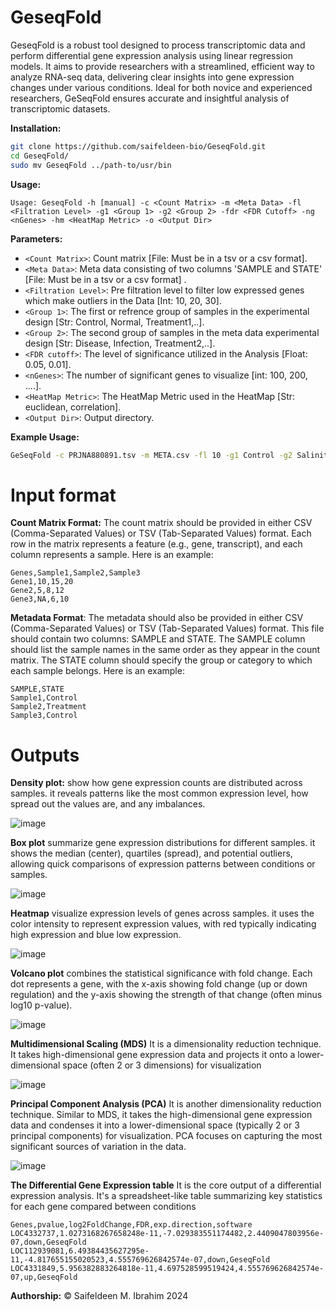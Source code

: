 # GeseqFold
GeseqFold is a robust tool designed to process transcriptomic data and perform differential gene expression analysis using linear regression models. It aims to provide researchers with a streamlined, efficient way to analyze RNA-seq data, delivering clear insights into gene expression changes under various conditions. Ideal for both novice and experienced researchers, GeSeqFold ensures accurate and insightful analysis of transcriptomic datasets.

**Installation:**

```bash
git clone https://github.com/saifeldeen-bio/GeseqFold.git
cd GeseqFold/
sudo mv GeseqFold ../path-to/usr/bin
```
**Usage:**

```
Usage: GeseqFold -h [manual] -c <Count Matrix> -m <Meta Data> -fl <Filtration Level> -g1 <Group 1> -g2 <Group 2> -fdr <FDR Cutoff> -ng <nGenes> -hm <HeatMap Metric> -o <Output Dir>
```

**Parameters:**
- `<Count Matrix>`: Count matrix [File: Must be in a tsv or a csv format].
- `<Meta Data>`: Meta data consisting of two columns 'SAMPLE and STATE' [File: Must be in a tsv or a csv format] .
- `<Filtration Level>`: Pre filtration level to filter low expressed genes which make outliers in the Data [Int: 10, 20, 30].
- `<Group 1>`: The first or refrence group of samples in the experimental design [Str: Control, Normal, Treatment1,..].
- `<Group 2>`: The second group of samples in the meta data experimental design [Str: Disease, Infection, Treatment2,..].
- `<FDR cutoff>`: The level of significance utilized in the Analysis [Float: 0.05, 0.01].
- `<nGenes>`: The number of significant genes to visualize [int: 100, 200, ....].
- `<HeatMap Metric>`: The HeatMap Metric used in the HeatMap [Str: euclidean, correlation].
- `<Output Dir>`: Output directory.

**Example Usage:**
```bash
GeSeqFold -c PRJNA880891.tsv -m META.csv -fl 10 -g1 Control -g2 Salinity -fdr 0.05 -ng 100 -hm euclidean --out results
```
# Input format
**Count Matrix Format:**
The count matrix should be provided in either CSV (Comma-Separated Values) or TSV (Tab-Separated Values) format. Each row in the matrix represents a feature (e.g., gene, transcript), and each column represents a sample. Here is an example:
```
Genes,Sample1,Sample2,Sample3
Gene1,10,15,20
Gene2,5,8,12
Gene3,NA,6,10
```
**Metadata Format**:
The metadata should also be provided in either CSV (Comma-Separated Values) or TSV (Tab-Separated Values) format. This file should contain two columns: SAMPLE and STATE. The SAMPLE column should list the sample names in the same order as they appear in the count matrix. The STATE column should specify the group or category to which each sample belongs. Here is an example:
```
SAMPLE,STATE
Sample1,Control
Sample2,Treatment
Sample3,Control
```

# Outputs
**Density plot:** 
show how gene expression counts are distributed across samples. it reveals patterns like the most common expression level, how spread out the values are, and any imbalances.

![image](https://github.com/saifeldeen-bio/GeSeqFold/assets/75811385/926016ba-8944-4184-8b00-1696c1554ca8)

**Box plot** 
summarize gene expression distributions for different samples. it shows the median (center), quartiles (spread), and potential outliers, allowing quick comparisons of expression patterns between conditions or samples.

![image](https://github.com/saifeldeen-bio/GeSeqFold/assets/75811385/ec609362-aca5-483a-af53-c52c98efe2f9)

**Heatmap** 
visualize expression levels of genes across samples. it uses the color intensity to represent expression values, with red typically indicating high expression and blue low expression.

![image](https://github.com/saifeldeen-bio/GeSeqFold/assets/75811385/3dad62cd-48b6-4e9f-9ed8-10817574c658)

**Volcano plot** combines the statistical significance with fold change. Each dot represents a gene, with the x-axis showing fold change (up or down regulation) and the y-axis showing the strength of that change (often minus log10 p-value).

![image](https://github.com/saifeldeen-bio/GeSeqFold/assets/75811385/fa1c911f-7dcb-4807-a4f8-f3b094732e64)

**Multidimensional Scaling (MDS)** 
It is a dimensionality reduction technique. It takes high-dimensional gene expression data and projects it onto a lower-dimensional space (often 2 or 3 dimensions) for visualization

![image](https://github.com/saifeldeen-bio/GeSeqFold/assets/75811385/cf660814-b54d-42b4-98e4-d6a3356fc47c)

**Principal Component Analysis (PCA)** 
It is another dimensionality reduction technique. Similar to MDS, it takes the high-dimensional gene expression data and condenses it into a lower-dimensional space (typically 2 or 3 principal components) for visualization. PCA focuses on capturing the most significant sources of variation in the data. 

![image](https://github.com/saifeldeen-bio/GeSeqFold/assets/75811385/3a418555-2f87-431f-bb78-cf0a0165adce)

**The Differential Gene Expression table** 
It is the core output of a differential expression analysis. It's a spreadsheet-like table summarizing key statistics for each gene compared between conditions

```
Genes,pvalue,log2FoldChange,FDR,exp.direction,software
LOC4332737,1.0273168267658248e-11,-7.029383551174482,2.4409047803956e-07,down,GeseqFold
LOC112939081,6.49384435627295e-11,-4.817655155020523,4.555769626842574e-07,down,GeseqFold
LOC4331849,5.956382883264818e-11,4.697528599519424,4.555769626842574e-07,up,GeseqFold
```







**Authorship:**
© Saifeldeen M. Ibrahim 2024
